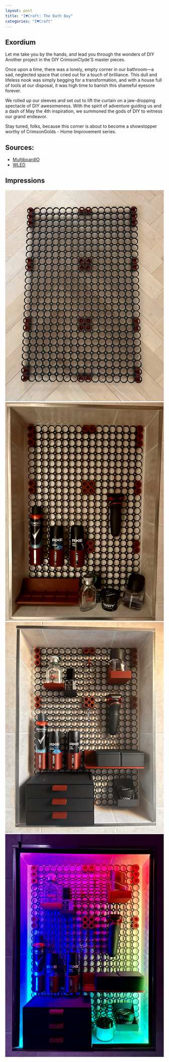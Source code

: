 ```yaml
---
layout: post
title: "I♥Craft: The Bath Bay"
categories: "I♥Craft"
---
```


## Exordium
Let me take you by the hands, and lead you through the wonders of DIY
Another project in the DIY CrimsonClyde'S master pieces.

Once upon a time, there was a lonely, empty corner in our bathroom—a sad, neglected space that cried out for a touch of brilliance. This dull and lifeless nook was simply begging for a transformation, and with a house full of tools at our disposal, it was high time to banish this shameful eyesore forever.

We rolled up our sleeves and set out to lift the curtain on a jaw-dropping spectacle of DIY awesomeness. With the spirit of adventure guiding us and a dash of May the 4th inspiration, we summoned the gods of DIY to witness our grand endeavor.

Stay tuned, folks, because this corner is about to become a showstopper worthy of CrimsonGolds - Home Improvement series.


## Sources:  

- [MultiboardIO](https://www.multiboard.io/)
- [WLED](https://kno.wled.ge/)

## Impressions

![3D printed parts](/assets/pix/BathBay_01_printedparts.JPG)  
![Partley assembled](/assets/pix/BathBay_02_partleyassembled.JPEG)  
![Fully assembled](/assets/pix/BathBay_03_fullassembled.JPG)  
![Fully assembled and WLED added](/assets/pix/BathBay_04_fullassembledwithWLED.JPEG)